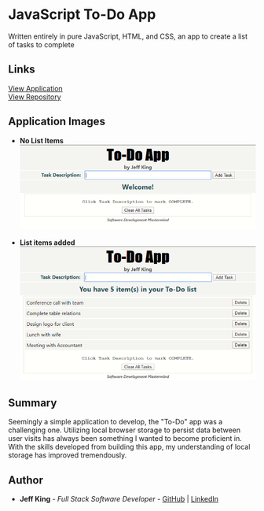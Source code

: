 # JavaScript To-Do App
Written entirely in pure JavaScript, HTML, and CSS, an app to create a list of tasks to complete

## Links
[View Application](https://jazfunk.github.io/jk-to-do-app/)  
[View Repository](https://github.com/jazfunk/jk-to-do-app.git)

## Application Images

* **No List Items**<br>
<img src="images/todoApp_SS_NoItems.png"><br>

* **List items added**<br>
<img src="images/todoApp_SS_WithItems.png"><br>

<!-- 
* **No List Items**<br>
![noListItems](https://raw.githubusercontent.com/jazfunk/jk-to-do-app/master/images/todoApp_SS_NoItems.png)<br>

* **List items added**<br>
![listItems](https://raw.githubusercontent.com/jazfunk/jk-to-do-app/master/images/todoApp_SS_WithItems.png) -->

## Summary
Seemingly a simple application to develop, the "To-Do" app was a challenging one.  Utilizing local browser storage to persist data between user visits has always been something I wanted to become proficient in.  With the skills developed from building this app, my understanding of local storage has improved tremendously.

## Author
* **Jeff King** - *Full Stack Software Developer* - [GitHub](https://github.com/jazfunk) | [LinkedIn](https://www.linkedin.com/in/jeffking222/)
